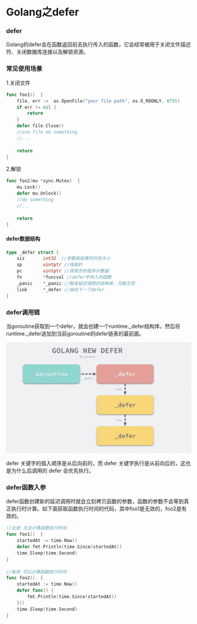 # Golang之defer

### defer

Golang的defer会在函数返回前去执行传入的函数，它会经常被用于关闭文件描述符、关闭数据库连接以及解锁资源。

### 常见使用场景

1.关闭文件

```go
func foo1()  {
	file, err :=  os.OpenFile("your file path", os.O_RDONLY, 0755)
	if err != nil {
		return
	}
	defer file.Close()
	//use file do something
	//...

	return
}
```

2.解锁

```go
func foo2(mu *sync.Mutex)  {
	mu.Lock()
	defer mu.Unlock()
	//do something
	//...

	return
}
```

#### defer数据结构

```go
type _defer struct {
	siz       int32  //参数和结果的内存大小
	sp        uintptr //栈指针
	pc        uintptr //调用方的程序计数器
	fn        *funcval //defer中传入的函数
	_panic    *_panic //触发延迟调用的结构体，可能为空
	link      *_defer //指向下一个defer
}
```

### defer调用链

当goroutine获取到一个defer，就会创建一个runtime.\_defer结构体，然后将runtime.\_defer追加到当前goroutine的defer链表的最前面。

<img src="image/Xnip2022-06-20_12-13-14.jpg" alt="Xnip2022-06-20_12-13-14.jpg" style="zoom:50%;" />

defer 关键字的插入顺序是从后向前的，而 defer 关键字执行是从前向后的，这也是为什么后调用的 defer 会优先执行。

### defer函数入参

defer函数创建新的延迟调用时就会立刻拷贝函数的参数，函数的参数不会等到真正执行时计算。如下面获取函数执行时间的代码，其中foo1是无效的，foo2是有效的。

```go
//无效 无法计算函数执行时间
func foo1()  {
	startedAt := time.Now()
	defer fmt.Println(time.Since(startedAt))
	time.Sleep(time.Second)
}

//有效 可以计算函数执行时间
func foo2()  {
	startedAt := time.Now()
	defer func() {
		fmt.Println(time.Since(startedAt))
	}()
	time.Sleep(time.Second)
}
```

